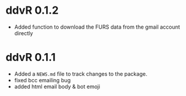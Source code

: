 
# ddvR 0.1.2

* Added function to download the FURS data from the gmail account directly

# ddvR 0.1.1

* Added a `NEWS.md` file to track changes to the package.
* fixed bcc emailing bug 
* added html email body & bot emoji
